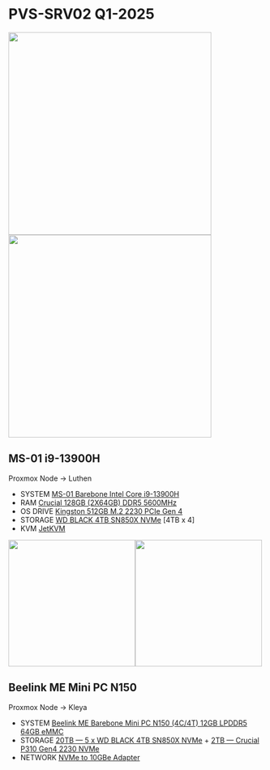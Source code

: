 # PVS-SRV02 Q1-2025

<img src="https://i.shgcdn.com/7713f96e-c676-4d20-8a79-9c35aa408bf9/-/format/auto/-/preview/3000x3000/-/quality/lighter/-/resize/2048x/" width="400"><img src="https://www.jumbo-computer.com/cdn/shop/files/800x_c0b8b4ad-b5bb-4271-abd0-2665c1cd32e8_800x.webp" width="400">

## MS-01 i9-13900H
Proxmox Node → Luthen
*   SYSTEM [MS-01 Barebone Intel Core i9-13900H](https://www.amazon.com/dp/B0CT2FPD2C)
*   RAM [Crucial 128GB (2X64GB) DDR5 5600MHz](https://www.amazon.com/dp/B0DSQMKYLN)
*   OS DRIVE [Kingston 512GB M.2 2230 PCIe Gen 4](https://www.amazon.com/dp/B0CXTQTD22)
*   STORAGE [WD BLACK 4TB SN850X NVMe](https://www.amazon.com/dp/B0B7CQ2CHH) [4TB x 4]
*   KVM [JetKVM](https://jetkvm.com/)

<img src="https://sc04.alicdn.com/kf/H68a2ecd6aaf945cb9ecb08cf95fc28a8J.png" width="250"><img src="https://sc04.alicdn.com/kf/H1d6a667ba5fc4cf29c4863756f1e9c44w.png" width="250">

## Beelink ME Mini PC N150
Proxmox Node → Kleya
*   SYSTEM [Beelink ME Barebone Mini PC N150 (4C/4T) 12GB LPDDR5 64GB eMMC](https://www.amazon.com/dp/B0F7LJ4CVN)
*   STORAGE [20TB — 5 x WD BLACK 4TB SN850X NVMe](https://www.amazon.com/dp/B0B7CQ2CHH) + [2TB — Crucial P310 Gen4 2230 NVMe](https://www.amazon.com/dp/B0D61SDZD2)
*   NETWORK [NVMe to 10GBe Adapter](https://www.amazon.com/dp/B0BWSLSK78)